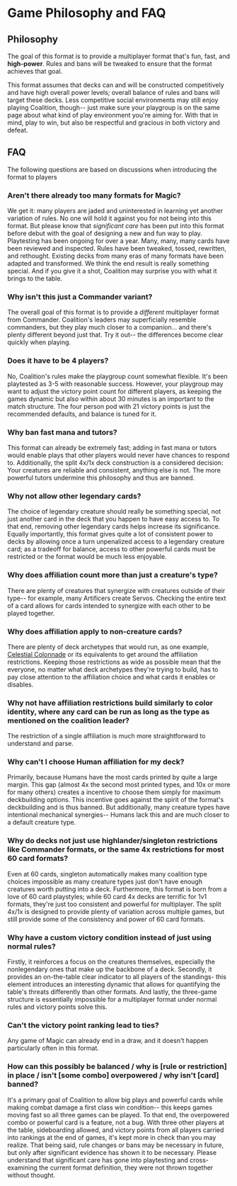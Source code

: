 # Game Philosophy and FAQ

## Philosophy

The goal of this format is to provide a multiplayer format that's fun, fast, and **high-power**. Rules and bans will be tweaked to ensure that the format achieves that goal. 

This format assumes that decks can and will be constructed competitively and have high overall power levels; overall balance of rules and bans will target these decks. Less competitive social environments may still enjoy playing Coalition, though-- just make sure your playgroup is on the same page about what kind of play environment you're aiming for. With that in mind, play to win, but also be respectful and gracious in both victory and defeat.

## FAQ
The following questions are based on discussions when introducing the format to players

### Aren't there already too many formats for Magic?
We get it: many players are jaded and uninterested in learning yet another variation of rules. No one will hold it against you for not being into this format. But please know that *significant care* has been put into this format before debut with the goal of designing a new and fun way to play. Playtesting has been ongoing for over a year. Many, many, many cards have been reviewed and inspected. Rules have been tweaked, tossed, rewritten, and rethought. Existing decks from many eras of many formats have been adapted and transformed. We think the end result is really something special. And if you give it a shot, Coalition may surprise you with what it brings to the table. 

### Why isn't this just a Commander variant?
The overall goal of this format is to provide a *different* multiplayer format from Commander. Coalition's leaders may superficially resemble commanders, but they play much closer to a companion... and there's plenty different beyond just that. Try it out-- the differences become clear quickly when playing. 

### Does it have to be 4 players?
No, Coalition's rules make the playgroup count somewhat flexible. It's been playtested as 3-5 with reasonable success. However, your playgroup may want to adjust the victory point count for different players, as keeping the games dynamic but also within about 30 minutes is an important to the match structure. The four person pod with 21 victory points is just the recommended defaults, and balance is tuned for it.

### Why ban fast mana and tutors?
This format can already be extremely fast; adding in fast mana or tutors would enable plays that other players would never have chances to respond to. Additionally, the split 4x/1x deck construction is a considered decision: Your creatures are reliable and consistent, anything else is not. The more powerful tutors undermine this philosophy and thus are banned.

### Why not allow other legendary cards?
The choice of legendary creature should really be something special, not just another card in the deck that you happen to have easy access to. To that end, removing other legendary cards helps increase its significance. Equally importantly, this format gives quite a lot of consistent power to decks by allowing once a turn unpenalized access to a legendary creature card; as a tradeoff for balance, access to other powerful cards must be restricted or the format would be much less enjoyable.

### Why does affiliation count more than just a creature's type?
There are plenty of creatures that synergize with creatures outside of their type-- for example, many Artificers create Servos. Checking the entire text of a card allows for cards intended to synergize with each other to be played together. 

### Why does affiliation apply to non-creature cards?
There are plenty of deck archetypes that would run, as one example, [Celestial Colonnade](https://scryfall.com/card/uma/238/celestial-colonnade) or its equivalents to get around the affiliation restrictions. Keeping those restrictions as wide as possible mean that the everyone, no matter what deck archetypes they're trying to build, has to pay close attention to the affiliation choice and what cards it enables or disables. 

### Why not have affiliation restrictions build similarly to color identity, where any card can be run as long as the type as mentioned on the coalition leader? 
The restriction of a single affiliation is much more straightforward to understand and parse.

### Why can't I choose Human affiliation for my deck?
Primarily, because Humans have the most cards printed by quite a large margin. This gap (almost 4x the second most printed types, and 10x or more for many others) creates a incentive to choose them simply for maximum deckbuilding options. This incentive goes against the spirit of the format's deckbuilding and is thus banned. But additionally, many creature types have intentional mechanical synergies-- Humans lack this and are much closer to a default creature type. 

### Why do decks not just use highlander/singleton restrictions like Commander formats, or the same 4x restrictions for most 60 card formats?
Even at 60 cards, singleton automatically makes many coalition type choices impossible as many creature types just don't have enough creatures worth putting into a deck. Furthermore, this format is born from a love of 60 card playstyles; while 60 card 4x decks are terrific for 1v1 formats, they're just too consistent and powerful for multiplayer. The split 4x/1x is designed to provide plenty of variation across multiple games, but still provide some of the consistency and power of 60 card formats.

### Why have a custom victory condition instead of just using normal rules?
Firstly, it reinforces a focus on the creatures themselves, especially the nonlegendary ones that make up the backbone of a deck. Secondly, it provides an on-the-table clear indicator to all players of the standings- this element introduces an interesting dynamic that allows for quantifying the table's threats differently than other formats. And lastly, the three-game structure is essentially impossible for a multiplayer format under normal rules and victory points solve this.

### Can't the victory point ranking lead to ties?
Any game of Magic can already end in a draw, and it doesn't happen particularly often in this format. 

### How can this possibly be balanced / why is [rule or restriction] in place / isn't [some combo] overpowered / why isn't [card] banned?
It's a primary goal of Coalition to allow big plays and powerful cards while making combat damage a first class win condition-- this keeps games moving fast so all three games can be played. To that end, the overpowered combo or powerful card is a feature, not a bug. With three other players at the table, sideboarding allowed, and victory points from all players carried into rankings at the end of games, it's kept more in check than you may realize. 
That being said, rule changes or bans may be necessary in future, but only after significant evidence has shown it to be necessary. Please understand that significant care has gone into playtesting and cross-examining the current format definition, they were not thrown together without thought.
